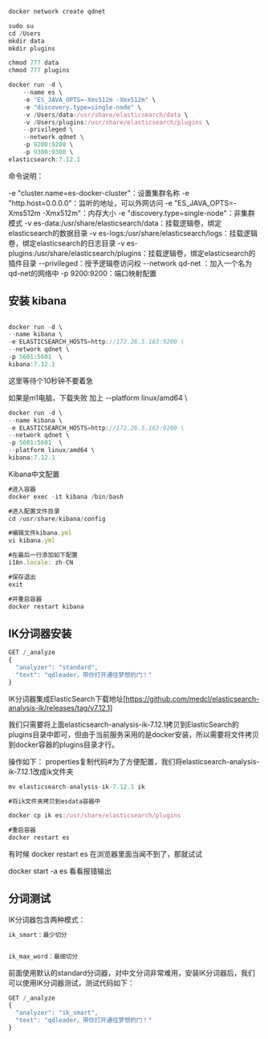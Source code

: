 
```js
docker network create qdnet
```


```js
sudo su
cd /Users
mkdir data
mkdir plugins

chmod 777 data
chmod 777 plugins
```

```js
docker run -d \
	--name es \
    -e "ES_JAVA_OPTS=-Xms512m -Xmx512m" \
    -e "discovery.type=single-node" \
    -v /Users/data:/usr/share/elasticsearch/data \
    -v /Users/plugins:/usr/share/elasticsearch/plugins \
    --privileged \
    --network qdnet \
    -p 9200:9200 \
    -p 9300:9300 \
elasticsearch:7.12.1

```

命令说明：

-e "cluster.name=es-docker-cluster"：设置集群名称
-e "http.host=0.0.0.0"：监听的地址，可以外网访问
-e "ES_JAVA_OPTS=-Xms512m -Xmx512m"：内存大小
-e "discovery.type=single-node"：非集群模式
-v es-data:/usr/share/elasticsearch/data：挂载逻辑卷，绑定elasticsearch的数据目录
-v es-logs:/usr/share/elasticsearch/logs：挂载逻辑卷，绑定elasticsearch的日志目录
-v es-plugins:/usr/share/elasticsearch/plugins：挂载逻辑卷，绑定elasticsearch的插件目录
--privileged：授予逻辑卷访问权
--network qd-net ：加入一个名为qd-net的网络中
-p 9200:9200：端口映射配置




## 安装 kibana

```js

docker run -d \
--name kibana \
-e ELASTICSEARCH_HOSTS=http://172.26.5.163:9200 \
--network qdnet \
-p 5601:5601  \
kibana:7.12.1

```

这里等待个10秒钟不要着急

如果是m1电脑，下载失败
加上 --platform linux/amd64 \

```js
docker run -d \
--name kibana \
-e ELASTICSEARCH_HOSTS=http://172.26.5.163:9200 \
--network qdnet \
-p 5601:5601  \
--platform linux/amd64 \
kibana:7.12.1
```




Kibana中文配置

```js
#进入容器
docker exec -it kibana /bin/bash

#进入配置文件目录
cd /usr/share/kibana/config

#编辑文件kibana.yml
vi kibana.yml

#在最后一行添加如下配置
i18n.locale: zh-CN

#保存退出
exit

#并重启容器
docker restart kibana


```


## IK分词器安装


```js
GET /_analyze
{
  "analyzer": "standard",
  "text": "qdleader，带你打开通往梦想的门！"
}
```



IK分词器集成ElasticSearch下载地址[https://github.com/medcl/elasticsearch-analysis-ik/releases/tag/v7.12.1]


我们只需要将上面elasticsearch-analysis-ik-7.12.1拷贝到ElasticSearch的plugins目录中即可，但由于当前服务采用的是docker安装，所以需要将文件拷贝到docker容器的plugins目录才行。

操作如下：
properties复制代码#为了方便配置，我们将elasticsearch-analysis-ik-7.12.1改成ik文件夹


```js
mv elasticsearch-analysis-ik-7.12.1 ik

#将ik文件夹拷贝到esdata容器中

docker cp ik es:/usr/share/elasticsearch/plugins

#重启容器
docker restart es
```



有时候  docker restart es  在浏览器里面当闻不到了，那就试试

docker start -a es  看看报错输出


## 分词测试

IK分词器包含两种模式：

```js
ik_smart：最少切分


ik_max_word：最细切分
```


前面使用默认的standard分词器，对中文分词非常难用，安装IK分词器后，我们可以使用IK分词器测试，测试代码如下：
```js
GET /_analyze
{
  "analyzer": "ik_smart",
  "text": "qdleader，带你打开通往梦想的门！"
}

```

